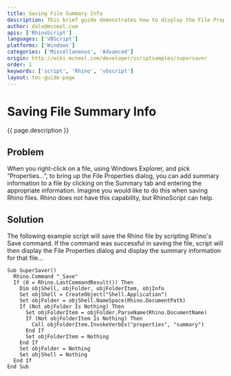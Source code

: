 ```yaml
---
title: Saving File Summary Info
description: This brief guide demonstrates how to display the File Properties dialog when saving Rhino files using RhinoScript.
author: dale@mcneel.com
apis: ['RhinoScript']
languages: ['VBScript']
platforms: ['Windows']
categories: ['Miscellaneous', 'Advanced']
origin: http://wiki.mcneel.com/developer/scriptsamples/supersaver
order: 1
keywords: ['script', 'Rhino', 'vbscript']
layout: toc-guide-page
---
```


# Saving File Summary Info

{{ page.description }}

## Problem

When you right-click on a file, using Windows Explorer, and pick “Properties...”, to bring up the File Properties dialog, you can add summary information to a file by clicking on the Summary tab and entering the appropriate information.  Imagine you would like to do this when saving Rhino files. Rhino does not have this capability, but RhinoScript can help.

## Solution

The following example script will save the Rhino file by scripting Rhino's Save command.  If the command was successful in saving the file, script will then display the File Properties dialog and display the summary information for that file...

```vbnet
Sub SuperSaver()
  Rhino.Command "_Save"
  If (0 = Rhino.LastCommandResult()) Then
    Dim objShell, objFolder, objFolderItem, objInfo
    Set objShell = CreateObject("Shell.Application")
    Set objFolder = objShell.NameSpace(Rhino.DocumentPath)
    If (Not objFolder Is Nothing) Then
      Set objFolderItem = objFolder.ParseName(Rhino.DocumentName)
      If (Not objFolderItem Is Nothing) Then
        Call objFolderItem.InvokeVerbEx("properties", "summary")
      End If
      Set objFolderItem = Nothing
    End If
    Set objFolder = Nothing
    Set objShell = Nothing
  End If
End Sub
```
